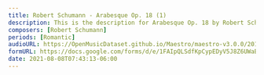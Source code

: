 ```yaml
---
title: Robert Schumann - Arabesque Op. 18 (1)
description: This is the description for Arabesque Op. 18 by Robert Schumann
composers: [Robert Schumann]
periods: [Romantic]
audioURL: https://OpenMusicDataset.github.io/Maestro/maestro-v3.0.0/2014/MIDI-UNPROCESSED_01-03_R1_2014_MID--AUDIO_01_R1_2014_wav--5.midi
formURL: https://docs.google.com/forms/d/e/1FAIpQLSdfKpCypEDyV5J8Z6UWaBXvHj-fiz2Gpxn2CJBn-K8_MsE6sg/viewform
date: 2021-08-08T07:43:13-06:00
---
```

